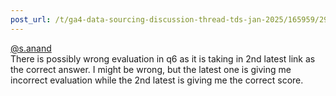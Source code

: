 ```yaml
---
post_url: /t/ga4-data-sourcing-discussion-thread-tds-jan-2025/165959/294
---
```

[@s.anand](/u/s.anand)  
There is possibly wrong evaluation in q6 as it is taking in 2nd latest link as the correct answer. I might be wrong, but the latest one is giving me incorrect evaluation while the 2nd latest is giving me the correct score.
